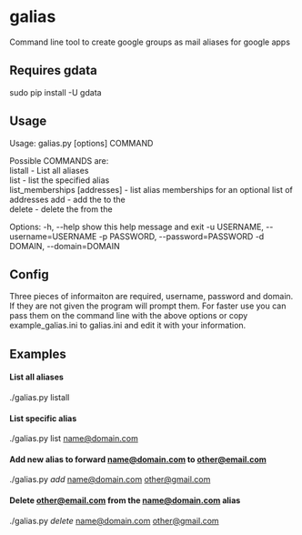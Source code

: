 galias
======

Command line tool to create google groups as mail aliases for google apps


## Requires gdata
sudo pip install -U gdata

## Usage

Usage: galias.py [options] COMMAND 
        
Possible COMMANDS are:         
    listall - List all aliases         
    list <alias> - list the specified alias         
    list_memberships [addresses] - list alias memberships for an optional list of addresses
    add <alias> <destination> - add the <destination> to the <alias>         
    delete <alias> <destination> - delete the <destination> from the <alias>         

Options:
  -h, --help            show this help message and exit
  -u USERNAME, --username=USERNAME
  -p PASSWORD, --password=PASSWORD
  -d DOMAIN, --domain=DOMAIN
  
## Config
Three pieces of informaiton are required, username, password and domain. If they are not given the program will prompt them. For faster use you can pass them on the command line with the above options or copy example_galias.ini to galias.ini and edit it with your information.

## Examples
#### List all aliases
./galias.py listall

#### List specific alias
./galias.py list name@domain.com

#### Add new alias to forward name@domain.com to other@email.com
./galias.py *add* name@domain.com other@gmail.com

#### Delete other@email.com from the name@domain.com alias
./galias.py *delete* name@domain.com other@gmail.com

